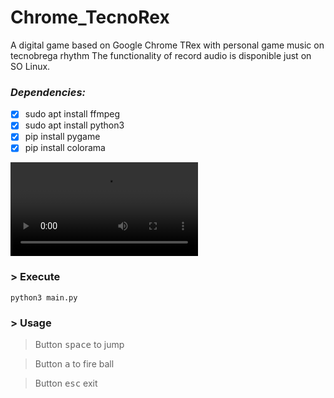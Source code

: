 # Chrome_TecnoRex
A digital game based on Google Chrome TRex with personal game music on tecnobrega rhythm 
The functionality of record audio is disponible just on SO Linux.

###  *Dependencies:*
- [x] sudo apt install ffmpeg
- [x] sudo apt install python3
- [x] pip install pygame
- [x] pip install colorama

![](https://github.com/claudiorogerio/Chrome_TecnoRex/blob/main/img/1/chrome_video.mp4)

### > Execute
```shell
python3 main.py
```

### > Usage
> Button <kbd>space</kbd> to jump

> Button <kbd>a</kbd> to fire ball

> Button <kbd>esc</kbd> exit
